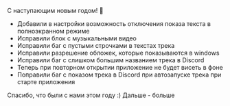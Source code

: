 С наступающим новым годом! 🎉
+ Добавили в настройки возможность отключения показа текста в полноэкранном режиме
+ Исправили блок с музыкальными видео
+ Исправили баг с пустыми строчками в текстах трека
+ Исправили разрешение обложек, которые показываются в windows
+ Исправили баг с слишком большим названием трека в Discord
+ Теперь при повторном открытии приложение не будет висеть в фоне
+ Поправили баг с показом трека в Discord при автозапуске трека при старте приложения

Спасибо, что были с нами этом году :) 
Дальше - больше
